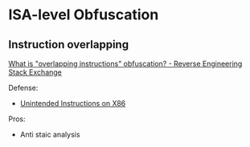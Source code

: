 # ISA-level Obfuscation
## Instruction overlapping
[What is "overlapping instructions" obfuscation? - Reverse Engineering Stack Exchange](https://reverseengineering.stackexchange.com/questions/1531/what-is-overlapping-instructions-obfuscation)

Defense:
- [Unintended Instructions on X86](https://github.com/preames/public-notes/blob/master/unintended-instructions.rst)

Pros:
- Anti staic analysis